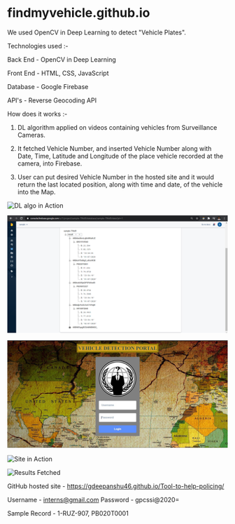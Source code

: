# findmyvehicle.github.io

We used OpenCV in Deep Learning to detect "Vehicle Plates".

Technologies used :-

Back End - OpenCV in Deep Learning

Front End - HTML, CSS, JavaScript

Database - Google Firebase

API's - Reverse Geocoding API

How does it works :-

1. DL algorithm applied on videos containing vehicles from Surveillance Cameras.

2. It fetched Vehicle Number, and inserted Vehicle Number along with Date, Time, Latitude and Longitude of the place vehicle recorded at the camera, into Firebase.

3. User can put desired Vehicle Number in the hosted site and it would return the last located position, along with time and date, of the vehicle into the Map.

![DL algo in Action](https://github.com/gdeepanshu46/Tool-to-help-policing/blob/master/result.png?raw=true "DL Algo in Action")

![Storing Results in Firebase](https://github.com/gdeepanshu46/Tool-to-help-policing/blob/master/firebase_screenshot.png?raw=true "Storing Results in Firebase")

![Site Login](https://github.com/gdeepanshu46/Tool-to-help-policing/blob/master/site_login_screenshot.jpg?raw=true "Site Login")

![Site in Action](https://github.com/gdeepanshu46/Tool-to-help-policing/blob/master/web%20page.png?raw=true "Site in Action")

![Results Fetched](https://github.com/gdeepanshu46/Tool-to-help-policing/blob/master/web%20results.png?raw=true "Results Fetched")


GitHub hosted site - https://gdeepanshu46.github.io/Tool-to-help-policing/

Username - interns@gmail.com
Password - gpcssi@2020=

Sample Record - 1-RUZ-907, PB020T0001
